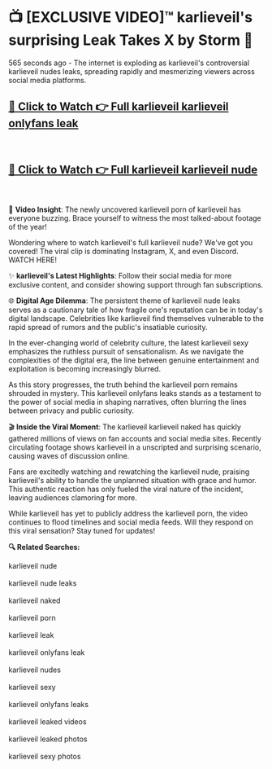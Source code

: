 # 📺 [EXCLUSIVE VIDEO]™ karlieveil's surprising Leak Takes X by Storm 🚀

565 seconds ago - The internet is exploding as karlieveil's controversial karlieveil nudes leaks, spreading rapidly and mesmerizing viewers across social media platforms.

<h2><a href="https://github-6l9.pages.dev/link1">🔗 Click to Watch 👉 Full karlieveil karlieveil onlyfans leak</a></h2><br>
<h2><a href="https://github-6l9.pages.dev/link2">🔗 Click to Watch 👉 Full karlieveil karlieveil nude</a></h2><br>

🎥 **Video Insight**: The newly uncovered karlieveil porn of karlieveil has everyone buzzing. Brace yourself to witness the most talked-about footage of the year!

Wondering where to watch karlieveil's full karlieveil nude? We've got you covered! The viral clip is dominating Instagram, X, and even Discord. WATCH HERE!

✨ **karlieveil's Latest Highlights**: Follow their social media for more exclusive content, and consider showing support through fan subscriptions.

🌐 **Digital Age Dilemma**: The persistent theme of karlieveil nude leaks serves as a cautionary tale of how fragile one's reputation can be in today's digital landscape. Celebrities like karlieveil find themselves vulnerable to the rapid spread of rumors and the public's insatiable curiosity.

In the ever-changing world of celebrity culture, the latest karlieveil sexy emphasizes the ruthless pursuit of sensationalism. As we navigate the complexities of the digital era, the line between genuine entertainment and exploitation is becoming increasingly blurred.

As this story progresses, the truth behind the karlieveil porn remains shrouded in mystery. This karlieveil onlyfans leaks stands as a testament to the power of social media in shaping narratives, often blurring the lines between privacy and public curiosity.

🎬 **Inside the Viral Moment**: The karlieveil karlieveil naked has quickly gathered millions of views on fan accounts and social media sites. Recently circulating footage shows karlieveil in a unscripted and surprising scenario, causing waves of discussion online.

Fans are excitedly watching and rewatching the karlieveil nude, praising karlieveil's ability to handle the unplanned situation with grace and humor. This authentic reaction has only fueled the viral nature of the incident, leaving audiences clamoring for more.

While karlieveil has yet to publicly address the karlieveil porn, the video continues to flood timelines and social media feeds. Will they respond on this viral sensation? Stay tuned for updates!

<strong>🔍 Related Searches:</strong>

karlieveil nude
<br><br>
karlieveil nude leaks
<br><br>
karlieveil naked
<br><br>
karlieveil porn
<br><br>
karlieveil leak
<br><br>
karlieveil onlyfans leak
<br><br>
karlieveil nudes
<br><br>
karlieveil sexy
<br><br>
karlieveil onlyfans leaks
<br><br>
karlieveil leaked videos
<br><br>
karlieveil leaked photos
<br><br>
karlieveil sexy photos
<br><br>

